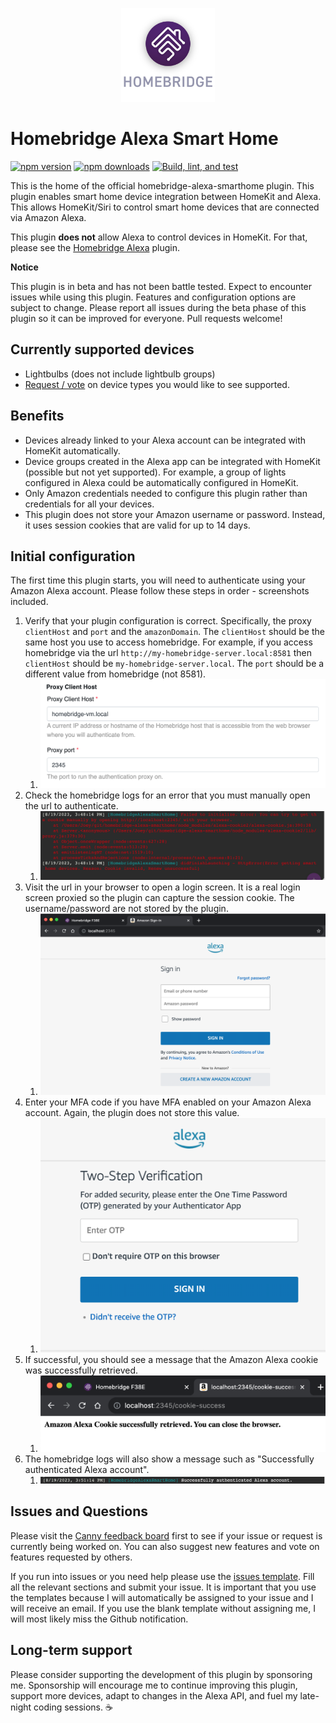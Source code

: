 <p style="text-align: center;">
    <img alt="homebridge-logo" src="https://github.com/homebridge/branding/raw/master/logos/homebridge-wordmark-logo-vertical.png" width="150">
</p>

# Homebridge Alexa Smart Home

[![npm version](https://img.shields.io/npm/v/homebridge-alexa-smarthome)](https://www.npmjs.com/package/homebridge-alexa-smarthome) [![npm downloads](https://img.shields.io/npm/dt/homebridge-alexa-smarthome)](https://www.npmjs.com/package/homebridge-alexa-smarthome) [![Build, lint, and test](https://github.com/joeyhage/homebridge-alexa-smarthome/actions/workflows/build.yml/badge.svg)](https://github.com/joeyhage/homebridge-alexa-smarthome/actions/workflows/build.yml)

This is the home of the official homebridge-alexa-smarthome plugin. This plugin enables smart home device integration between HomeKit and Alexa. This allows HomeKit/Siri to control smart home devices that are connected via Amazon Alexa.

This plugin **does not** allow Alexa to control devices in HomeKit. For that, please see the [Homebridge Alexa](https://github.com/NorthernMan54/homebridge-alexa) plugin.

**Notice**

This plugin is in beta and has not been battle tested. Expect to encounter issues while using this plugin. Features and configuration options are subject to change. Please report all issues during the beta phase of this plugin so it can be improved for everyone. Pull requests welcome!

## Currently supported devices

- Lightbulbs (does not include lightbulb groups)
- [Request / vote](https://homebridge-alexa-smarthome.canny.io/feedback?selectedCategory=supported-device-types) on device types you would like to see supported.

## Benefits

- Devices already linked to your Alexa account can be integrated with HomeKit automatically.
- Device groups created in the Alexa app can be integrated with HomeKit (possible but not yet supported). For example, a group of lights configured in Alexa could be automatically configured in HomeKit.
- Only Amazon credentials needed to configure this plugin rather than credentials for all your devices.
- This plugin does not store your Amazon username or password. Instead, it uses session cookies that are valid for up to 14 days.

## Initial configuration

The first time this plugin starts, you will need to authenticate using your Amazon Alexa account. Please follow these steps in order - screenshots included.

1. Verify that your plugin configuration is correct. Specifically, the proxy `clientHost` and `port` and the `amazonDomain`. The `clientHost` should be the same host you use to access homebridge. For example, if you access homebridge via the url `http://my-homebridge-server.local:8581` then `clientHost` should be `my-homebridge-server.local`. The `port` should be a different value from homebridge (not 8581).
   1. ![config screenshot](./docs/img/1-config.png)
2. Check the homebridge logs for an error that you must manually open the url to authenticate.
   1. ![failed to initialize screenshot](./docs/img/2-failed-to-initialize.png)
3. Visit the url in your browser to open a login screen. It is a real login screen proxied so the plugin can capture the session cookie. The username/password are not stored by the plugin.
   1. ![login screenshot](./docs/img/3-alexa-login.png)
4. Enter your MFA code if you have MFA enabled on your Amazon Alexa account. Again, the plugin does not store this value.
   1. ![mfa screenshot](./docs/img/4-alexa-mfa.png)
5. If successful, you should see a message that the Amazon Alexa cookie was successfully retrieved.
   1. ![login successful screenshot](./docs/img/5-login-success.png)
6. The homebridge logs will also show a message such as "Successfully authenticated Alexa account".
   1. ![authentication successful screenshot](./docs/img/6-homebridge-success.png)

## Issues and Questions

Please visit the [Canny feedback board](https://homebridge-alexa-smarthome.canny.io/feedback) first to see if your issue or request is currently being worked on. You can also suggest new features and vote on features requested by others.

If you run into issues or you need help please use the [issues template](https://github.com/joeyhage/homebridge-alexa-smarthome/issues/new/choose). Fill all the relevant sections and submit your issue. It is important that you use the templates because I will automatically be assigned to your issue and I will receive an email. If you use the blank template without assigning me, I will most likely miss the Github notification.

## Long-term support

Please consider supporting the development of this plugin by sponsoring me. Sponsorship will encourage me to continue improving this plugin, support more devices, adapt to changes in the Alexa API, and fuel my late-night coding sessions. :coffee: 
